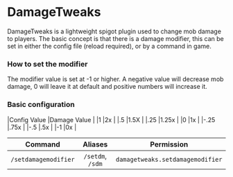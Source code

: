 # DamageTweaks
DamageTweaks is a lightweight spigot plugin used
to change mob damage to players. The basic concept
is that there is a damage modifier, this can be set
in either the config file (reload required), or by
a command in game.

### How to set the modifier
The modifier value is set at -1 or higher. A negative
value will decrease mob damage, 0 will leave it at
default and positive numbers will increase it.

### Basic configuration
|Config Value   |Damage Value   |
|1              |2x             | 
|.5             |1.5X           |
|.25            |1.25x          |
|0              |1x             |
|-.25           |.75x           |
|-.5            |.5x            |
|-1             |0x             | 

| Command | Aliases | Permission |
|:-------:|:-------:|:----------:|
|`/setdamagemodifier` |`/setdm`, `/sdm`|`damagetweaks.setdamagemodifier`|
